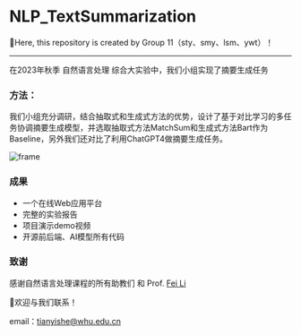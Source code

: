 # **NLP_TextSummarization**

👏Here, this repository is created by Group 11（sty、smy、lsm、ywt）！

___

在2023年秋季 自然语言处理 综合大实验中，我们小组实现了摘要生成任务

### 方法：

我们小组充分调研，结合抽取式和生成式方法的优势，设计了基于对比学习的多任务协调摘要生成模型，并选取抽取式方法MatchSum和生成式方法Bart作为Baseline，另外我们还对比了利用ChatGPT4做摘要生成任务。

![frame](https://cdn.jsdelivr.net/gh/W9adorer/typora@main/image/frame.png)

### 成果

- 一个在线Web应用平台
- 完整的实验报告
- 项目演示demo视频
- 开源前后端、AI模型所有代码



### 致谢

感谢自然语言处理课程的所有助教们 和 Prof. [Fei Li](https://cse.whu.edu.cn/info/1203/2754.htm)



🥰欢迎与我们联系！ 

email：tianyishe@whu.edu.cn
